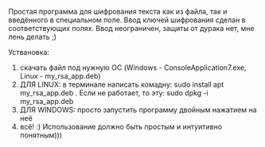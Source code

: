 Простая программа для шифрования текста как из файла, так и введённого в специальном поле.
Ввод ключей шифрования сделан в соответствующих полях. Ввод неограничен, защиты от дурака нет, мне лень делать ;)

Уствановка:
1) скачать файл под нужную ОС (Windows - ConsoleApplication7.exe, Linux - my_rsa_app.deb)
2) ДЛЯ LINUX: в терминале написать комадну: sudo install apt my_rsa_app.deb . Если не работает, то эту: sudo dpkg -i my_rsa_app.deb
3) ДЛЯ WINDOWS: просто запустить программу двойным нажатием на неё
4) всё! :)
Использование должно быть простым и интуитивно понятным)))
